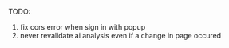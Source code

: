 TODO:
1. fix cors error when sign in with popup
2. never revalidate ai analysis even if a change in page occured